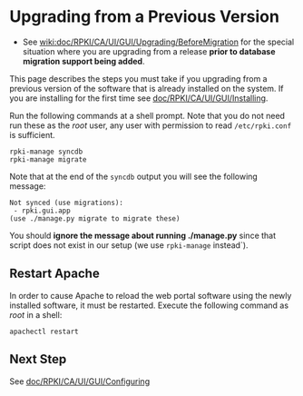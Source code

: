 # Upgrading from a Previous Version

  * See [wiki:doc/RPKI/CA/UI/GUI/Upgrading/BeforeMigration][1] for the special situation where you are upgrading from a release **prior to database migration support being added**. 

This page describes the steps you must take if you upgrading from a previous
version of the software that is already installed on the system. If you are
installing for the first time see [doc/RPKI/CA/UI/GUI/Installing][2].

Run the following commands at a shell prompt. Note that you do not need run
these as the _root_ user, any user with permission to read `/etc/rpki.conf` is
sufficient.

    
    
    rpki-manage syncdb
    rpki-manage migrate
    

Note that at the end of the `syncdb` output you will see the following
message:

    
    
    Not synced (use migrations):
     - rpki.gui.app
    (use ./manage.py migrate to migrate these)
    

You should **ignore the message about running ./manage.py** since that script
does not exist in our setup (we use `rpki-manage` instead`).

## Restart Apache

In order to cause Apache to reload the web portal software using the newly
installed software, it must be restarted. Execute the following command as
_root_ in a shell:

    
    
    apachectl restart
    

## Next Step

See [doc/RPKI/CA/UI/GUI/Configuring][3]

   [1]: #_.wiki.doc.RPKI.CA.UI.GUI.Upgrading.BeforeMigration

   [2]: #_.wiki.doc.RPKI.CA.UI.GUI.Installing

   [3]: #_.wiki.doc.RPKI.CA.UI.GUI.Configuring

